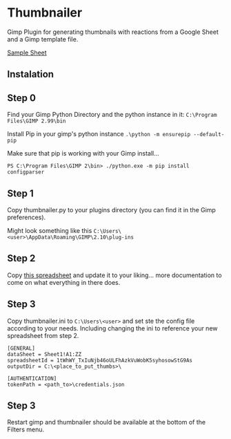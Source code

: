 # Thumbnailer

Gimp Plugin for generating thumbnails with reactions from a Google Sheet and a Gimp template file.

[Sample Sheet](https://docs.google.com/spreadsheets/d/1tWhWY_TxIuNjb46oULFhAzkVuWobK5syhosowStG9As)

## Instalation

Step 0
---
Find your Gimp Python Directory and the python instance in it:
`C:\Program Files\GIMP 2.99\bin`

Install Pip in your gimp's python instance
`.\python -m ensurepip --default-pip`

Make sure that pip is working with your Gimp install...

`PS C:\Program Files\GIMP 2\bin> ./python.exe -m pip install configparser`

Step 1
---
Copy thumbnailer.py to your plugins directory (you can find it in the Gimp preferences).

Might look something like this
`C:\Users\<user>\AppData\Roaming\GIMP\2.10\plug-ins`

Step 2
---
Copy [this spreadsheet](https://docs.google.com/spreadsheets/d/1tWhWY_TxIuNjb46oULFhAzkVuWobK5syhosowStG9As) and update it to your liking... more documentation to come on what everything in there does.

Step 3
---
Copy thumbnailer.ini to `C:\Users\<user>` and set ste the config file according to your needs.
Including changing the ini to reference your new spreadsheet from step 2.

```
[GENERAL]
dataSheet = Sheet1!A1:ZZ
spreadsheetId = 1tWhWY_TxIuNjb46oULFhAzkVuWobK5syhosowStG9As
outputDir = C:\<place_to_put_thumbs>\

[AUTHENTICATION]
tokenPath = <path_to>\credentials.json
```

Step 3
---
Restart gimp and thumbnailer should be available at the bottom of the Filters menu.

